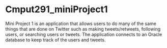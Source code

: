 # Cmput291_miniProject1

Mini Project 1 is an application that allows users to do many of the same things that are done on Twitter such as making tweets/retweets, following users, or searching users or tweets.
The application connects to an Oracle database to keep track of the users and tweets.
